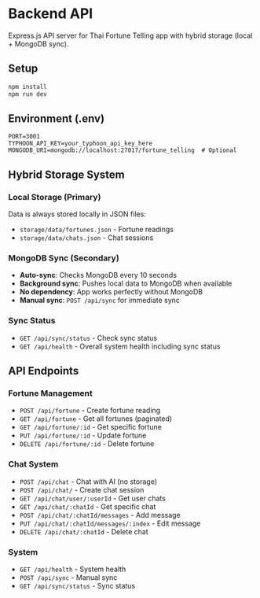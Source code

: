 # Backend API

Express.js API server for Thai Fortune Telling app with hybrid storage (local + MongoDB sync).

## Setup

```bash
npm install
npm run dev
```

## Environment (.env)

```
PORT=3001
TYPHOON_API_KEY=your_typhoon_api_key_here
MONGODB_URI=mongodb://localhost:27017/fortune_telling  # Optional
```

## Hybrid Storage System

### Local Storage (Primary)
Data is always stored locally in JSON files:
- `storage/data/fortunes.json` - Fortune readings
- `storage/data/chats.json` - Chat sessions

### MongoDB Sync (Secondary)
- **Auto-sync**: Checks MongoDB every 10 seconds
- **Background sync**: Pushes local data to MongoDB when available
- **No dependency**: App works perfectly without MongoDB
- **Manual sync**: `POST /api/sync` for immediate sync

### Sync Status
- `GET /api/sync/status` - Check sync status
- `GET /api/health` - Overall system health including sync status

## API Endpoints

### Fortune Management
- `POST /api/fortune` - Create fortune reading
- `GET /api/fortune` - Get all fortunes (paginated)
- `GET /api/fortune/:id` - Get specific fortune
- `PUT /api/fortune/:id` - Update fortune
- `DELETE /api/fortune/:id` - Delete fortune

### Chat System
- `POST /api/chat` - Chat with AI (no storage)
- `POST /api/chat/` - Create chat session
- `GET /api/chat/user/:userId` - Get user chats
- `GET /api/chat/:chatId` - Get specific chat
- `POST /api/chat/:chatId/messages` - Add message
- `PUT /api/chat/:chatId/messages/:index` - Edit message
- `DELETE /api/chat/:chatId` - Delete chat

### System
- `GET /api/health` - System health
- `POST /api/sync` - Manual sync
- `GET /api/sync/status` - Sync status
